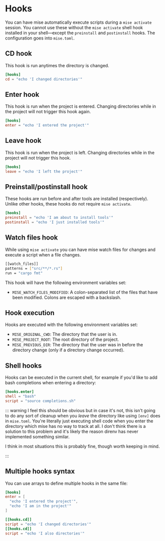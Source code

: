 # Hooks <Badge type="warning" text="experimental" />

You can have mise automatically execute scripts during a `mise activate` session. You cannot use these
without the `mise activate` shell hook installed in your shell—except the `preinstall` and `postinstall` hooks.
The configuration goes into `mise.toml`.

## CD hook

This hook is run anytimes the directory is changed.

```toml
[hooks]
cd = "echo 'I changed directories'"
```

## Enter hook

This hook is run when the project is entered. Changing directories while in the project will not trigger this hook again.

```toml
[hooks]
enter = "echo 'I entered the project'"
```

## Leave hook

This hook is run when the project is left. Changing directories while in the project will not trigger this hook.

```toml
[hooks]
leave = "echo 'I left the project'"
```

## Preinstall/postinstall hook

These hooks are run before and after tools are installed (respectively). Unlike other hooks, these hooks do not require `mise activate`.

```toml
[hooks]
preinstall = "echo 'I am about to install tools'"
postinstall = "echo 'I just installed tools'"
```

## Watch files hook

While using `mise activate` you can have mise watch files for changes and execute a script when a file changes.

```bash
[[watch_files]]
patterns = ["src/**/*.rs"]
run = "cargo fmt"
```

This hook will have the following environment variables set:

- `MISE_WATCH_FILES_MODIFIED`: A colon-separated list of the files that have been modified. Colons are escaped with a backslash.

## Hook execution

Hooks are executed with the following environment variables set:

- `MISE_ORIGINAL_CWD`: The directory that the user is in.
- `MISE_PROJECT_ROOT`: The root directory of the project.
- `MISE_PREVIOUS_DIR`: The directory that the user was in before the directory change (only if a directory change occurred).

## Shell hooks

Hooks can be executed in the current shell, for example if you'd like to add bash completions when entering a directory:

```toml
[hooks.enter]
shell = "bash"
script = "source completions.sh"
```

::: warning
I feel this should be obvious but in case it's not, this isn't going to do any sort of cleanup
when you _leave_ the directory like using `[env]` does in `mise.toml`. You're literally just
executing shell code when you enter the directory which mise has no way to track at all.
I don't think there is a solution to this problem and it's likely the reason direnv has never
implemented something similar.

I think in most situations this is probably fine, though worth keeping in mind.

:::

## Multiple hooks syntax

You can use arrays to define multiple hooks in the same file:

```toml
[hooks]
enter = [
  "echo 'I entered the project'",
  "echo 'I am in the project'"
]

[[hooks.cd]]
script = "echo 'I changed directories'"
[[hooks.cd]]
script = "echo 'I also directories'"
```
